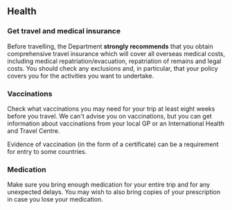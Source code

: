 ## Health

### **Get travel and medical insurance**

Before travelling, the Department **strongly recommends** that you obtain comprehensive travel insurance which will cover all overseas medical costs, including medical repatriation/evacuation, repatriation of remains and legal costs. You should check any exclusions and, in particular, that your policy covers you for the activities you want to undertake.

### **Vaccinations**

Check what vaccinations you may need for your trip at least eight weeks before you travel. We can't advise you on vaccinations, but you can get information about vaccinations from your local GP or an International Health and Travel Centre.

Evidence of vaccination (in the form of a certificate) can be a requirement for entry to some countries.

### **Medication**

Make sure you bring enough medication for your entire trip and for any unexpected delays. You may wish to also bring copies of your prescription in case you lose your medication.